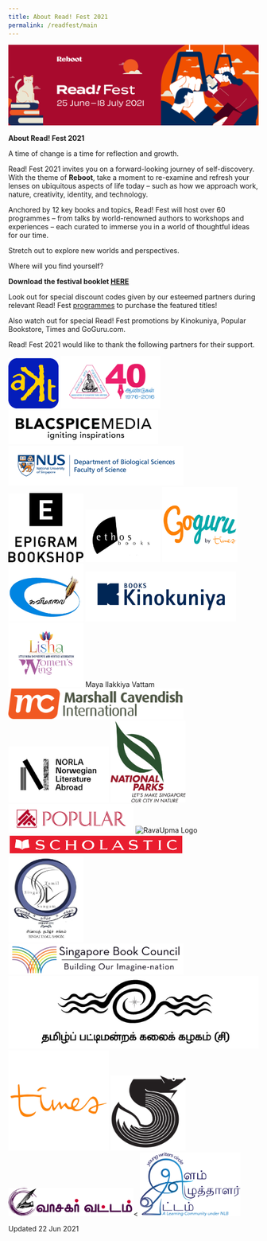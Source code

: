 ```yaml
---
title: About Read! Fest 2021
permalink: /readfest/main
---
```

![banner RF](\images\RF_WebsiteHeader.png)

**About Read! Fest 2021**

A time of change is a time for reflection and growth. 

Read! Fest 2021 invites you on a forward-looking journey of self-discovery. With the theme of **Reboot**, take a moment to re-examine and refresh your lenses on ubiquitous aspects of life today – such as how we approach work, nature, creativity, identity, and technology.

Anchored by 12 key books and topics, Read! Fest will host over 60 programmes – from talks by world-renowned authors to workshops and experiences – each curated to immerse you in a world of thoughtful ideas for our time. 

Stretch out to explore new worlds and perspectives. 



Where will you find yourself?



**Download the festival booklet [HERE ](https://go.gov.sg/readfest21-booklet)**



Look out for special discount codes given by our esteemed partners during relevant Read! Fest [programmes](https://www.nationalreadingmovement.sg/readfest/programmes) to purchase the featured titles! 

Also watch out for special Read! Fest promotions by Kinokuniya, Popular Bookstore, Times and GoGuru.com. 


Read! Fest 2021 would like to thank the following partners for their support.


<img src="/images/RFPartners/AKT Creations2.png" style="width:20%" alt="AKT Creations"/>
<img src="/images/RFPartners/Association of Singapore Tamil Writers logo.jpg" style="width:40%" alt="Association of Singapore Tamil Writers logo"/> 
 <img src="/images/RFPartners/Blacspice_logo.jpg" style="width:60%" alt="Blacspice_logo"/>
 <img src="/images/RFPartners/DBS High Res Logo.jpg" style="width:70%" alt="DBS High Res Logo"/>
<img src="/images/RFPartners/Epigram.png" style="width:30%" alt="Epigram_Logo"/>
<img src="/images/RFPartners/Ethos.png" style="width:30%" alt="Ethos"/> 
<img src="/images/RFPartners/GoGuru.jpg" style="width:30%" alt="GoGuru"/>
<img src="/images/RFPartners/Kavimaalai_Logo.png" style="width:30%" alt="Kavimaalai_Logo"/>
<img src="/images/RFPartners/Kino.png" style="width:60%" alt="Kino"/>
<img src="/images/RFPartners/Lisha.png" style="width:30%" alt="Lisha"/>
Maya Ilakkiya Vattam 
<img src="/images/RFPartners/Marshall Logo.png" style="width:70%" alt="Marshall_Logo"/>
<img src="/images/RFPartners/NORLA.png" style="width:40%" alt="Norla"/>
<img src="/images/RFPartners/NParks.png" style="width:30%" alt="NParks"/>
<img src="/images/RFPartners/POPULARLogo-01.jpg" style="width:50%" alt="POPULARLogo-01"/>
<img src="/images/RFPartners/RavaUpma Logo.png" style="width:25%" alt="RavaUpma Logo"/>
<img src="/images/RFPartners/Scholastic.png" style="width:70%" alt="Scholastic"/>
<img src="/images/RFPartners/Singai Tamil Singam LOGO.jpg" style="width:30%" alt="Singai Tamil Singam LOGO"/>
<img src="/images/RFPartners/Logo_SBC.jpg" style="width:70%" alt="Logo_SBC"/>
<img src="/images/RFPartners/Tamil Pattimandra Kalai Kazhagam logo.jpg" style="width:100%" alt="Tamil Pattimandra Kalai Kazhagam logo"/>
<img src="/images/RFPartners/Times Logo.jpg" style="width:40%" alt="Times"/>
<img src="/images/RFPartners/Tusi.png" style="width:30%" alt="Tusi"/>
<img src="/images/RFPartners/Vaasagar Vattam.png" style="width:50%" alt="Vaasagar Vattam"/><
<img src="/images/RFPartners/Young Writers.png" style="width:40%" alt="Young Writers"/>



Updated 22 Jun 2021